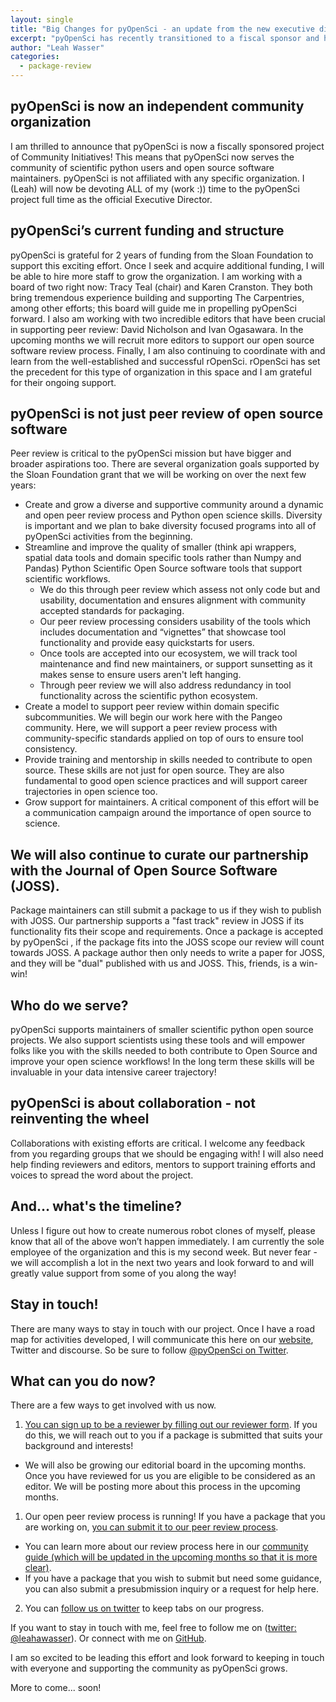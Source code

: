 ```yaml
---
layout: single
title: "Big Changes for pyOpenSci - an update from the new executive director, leah wasser, what's next?"
excerpt: "pyOpenSci has recently transitioned to a fiscal sponsor and has a new executive director - Leah Wasser. Learn more about our goals over the next few years and how to get involved with the community."
author: "Leah Wasser"
categories:
  - package-review
---
```



## pyOpenSci is now an independent community organization

I am thrilled to announce that pyOpenSci is now a fiscally sponsored project of 
Community Initiatives! This means that pyOpenSci now serves the community of 
scientific python users and open source software maintainers. pyOpenSci is not 
affiliated with any specific organization. I (Leah) will now be devoting ALL of my 
(work :)) time to the pyOpenSci project full time as the official Executive Director. 

## pyOpenSci’s current funding and structure

pyOpenSci is grateful for 2 years of funding from the Sloan Foundation to 
support this exciting effort. Once I seek and acquire additional funding, I 
will be able to hire more staff to grow the organization. I am working with a 
board of two right now: Tracy Teal (chair) and Karen Cranston. They both bring 
tremendous experience building and supporting The Carpentries, among other 
efforts; this board will guide me in propelling pyOpenSci forward. I also am 
working with two incredible editors that have been crucial in supporting peer 
review: David Nicholson and Ivan Ogasawara. In the upcoming months we will 
recruit more editors to support our open source software review process. 
Finally, I am also continuing to coordinate with and learn from the 
well-established and successful rOpenSci. rOpenSci has set the precedent for 
this type of organization in this space and I am grateful for their ongoing 
support. 


## pyOpenSci is not just peer review of open source software 
Peer review is critical to the pyOpenSci mission but have bigger and broader 
aspirations too. There are several organization 
goals supported by the Sloan Foundation grant that we will be working on over 
the next few years:
* Create and grow a diverse and supportive community around a dynamic and 
open peer review process and Python open science skills. Diversity is important and we plan to bake diversity focused programs into all of pyOpenSci activities from the beginning.
* Streamline and improve the quality of smaller (think api wrappers, spatial data tools and domain specific tools rather than Numpy and Pandas) Python Scientific Open Source software tools that support scientific workflows.   
  * We do this through peer review which assess not only code but and usability, documentation and ensures alignment with community accepted standards for packaging.
  * Our peer review processing considers usability of the tools which includes documentation and “vignettes” that showcase tool functionality and provide easy quickstarts for users. 
  * Once tools are accepted into our ecosystem, we will track tool maintenance and find new maintainers, or support sunsetting as it makes sense to ensure users aren't left hanging.
  * Through peer review we will also address redundancy in tool functionality across the scientific python ecosystem.
* Create a model to support peer review within domain specific subcommunities. We will begin our work here with the Pangeo community. Here, we will support a peer review process with community-specific standards applied on top of ours to ensure tool consistency.   
* Provide training and mentorship in skills needed to contribute to open source. These skills are not just for open source. They are also fundamental to good open science practices and will support career trajectories in open science too. 
* Grow support for maintainers. A critical component of this effort will be a communication campaign around the importance of open source to science. 

## We will also continue to curate our partnership with the Journal of Open Source Software (JOSS). 
Package maintainers can still submit a package to us if they wish to publish with 
JOSS. Our partnership supports a "fast track" review in JOSS if its functionality 
fits their scope and requirements. Once a package is accepted by pyOpenSci , if 
the package fits into the JOSS scope our review will count towards JOSS. A package 
author then only needs to write a paper for JOSS, and they will be "dual"
published with us and JOSS. This, friends, is a win-win!

## Who do we serve?
pyOpenSci supports maintainers of smaller scientific python open source projects. 
We also support scientists using these tools and will empower folks like you 
with the skills needed to both contribute to Open Source and improve your open 
science workflows! In the long term these skills will be invaluable in your 
data intensive career trajectory!

## pyOpenSci is about collaboration - not reinventing the wheel
Collaborations with existing efforts are critical. I welcome any feedback from 
you regarding groups that we should be engaging with! I will also need help 
finding reviewers and editors, mentors to support training efforts and voices to 
spread the word about the project.

## And… what's the timeline?
Unless I figure out how to create numerous robot clones of myself, please know 
that all of the above won’t happen immediately. I am currently the sole 
employee of the organization and this is my second week. But never fear - we 
will accomplish a lot in the next two years and look forward to and will greatly
value support from some of you along the way!

## Stay in touch!
There are many ways to stay in touch with our project. Once I have a road map 
for activities developed, I will communicate this here on our 
[website](https://www.pyopensci.org/), Twitter 
and discourse. So be sure to follow [@pyOpenSci on Twitter](https://www.twitter.com/pyopensci). 

## What can you do now?
There are a few ways to get involved with us now.

1. [You can sign up to be a reviewer by filling out our reviewer form](https://forms.gle/B6zAukLCvJot5nws6). If you do this, we will reach out to you if a package is submitted that suits your background and interests!
  * We will also be growing our editorial board in the upcoming months. Once you have reviewed for us you are eligible to be considered as an editor. We will be posting more about this process in the upcoming months.
1. Our open peer review process is running! If you have a package that you are working on, [you can submit it to our peer review process](https://github.com/pyOpenSci/software-review/issues). 
  * You can learn more about our review process here in our [community guide (which will be updated in the upcoming months so that it is more clear)](https://www.pyopensci.org/contributing-guide/open-source-software-peer-review/aims-and-scope.html).
  * If you have a package that you wish to submit but need some guidance, you can also submit a presubmission inquiry or a request for help here.
2. You can [follow us on twitter](https://www.twitter.com/pyopensci) to keep tabs on our progress. 

 
If you want to stay in touch with me, feel free to follow me on
([twitter: @leahawasser](https://www.twitter.com/leahawasser)). Or connect with 
me on [GitHub](https://www.github.com/lwasser). 

I am so excited to be leading this effort and look forward to keeping in touch 
with everyone and supporting the community as pyOpenSci grows. 

More to come... soon!

